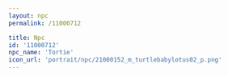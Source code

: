 ```yaml
---
layout: npc
permalink: /11000712

title: Npc
id: '11000712'
npc_name: 'Tortie'
icon_url: 'portrait/npc/21000152_m_turtlebabylotus02_p.png'
---
```


